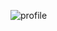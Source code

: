 ![profile]

[profile]: https://github-readme-stats.vercel.app/api?username=SrGaabriel&theme=dracula
